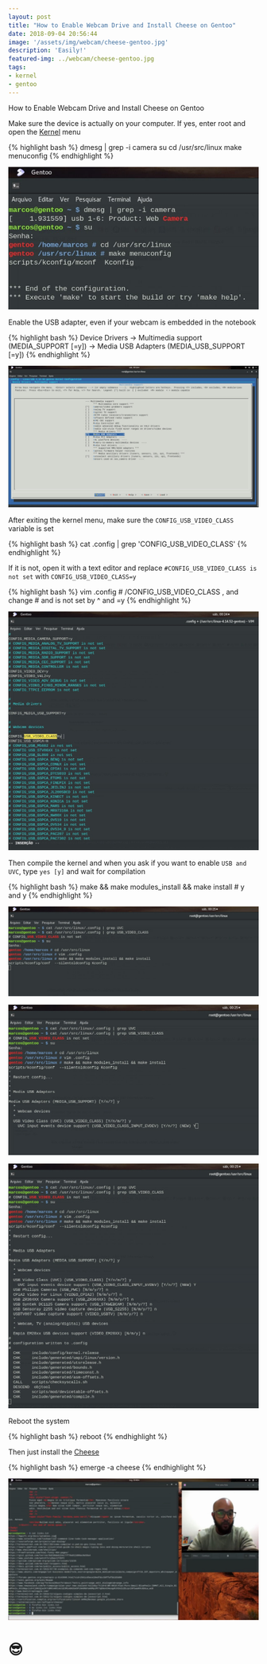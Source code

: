 ```yaml
---
layout: post
title: "How to Enable Webcam Drive and Install Cheese on Gentoo"
date: 2018-09-04 20:56:44
image: '/assets/img/webcam/cheese-gentoo.jpg'
description: 'Easily!'
featured-img: ../webcam/cheese-gentoo.jpg
tags:
- kernel
- gentoo
---
```


How to Enable Webcam Drive and Install Cheese on Gentoo

Make sure the device is actually on your computer. If yes, enter root and open the [Kernel](https://wiki.gentoo.org/wiki/Kernel/Configuration) menu

{% highlight bash %}
dmesg | grep -i camera
su
cd /usr/src/linux
make menuconfig
{% endhighlight %}

![How to Enable Webcam Drive and Install Cheese on Gentoo](/assets/img/webcam/1-min.jpg "How to Enable Webcam Drive and Install Cheese on Gentoo")

Enable the USB adapter, even if your webcam is embedded in the notebook

{% highlight bash %}
Device Drivers
    -> Multimedia support (MEDIA_SUPPORT [=y])
        -> Media USB Adapters (MEDIA_USB_SUPPORT [=y])
{% endhighlight %}

![How to Enable Webcam Drive and Install Cheese on Gentoo](/assets/img/webcam/2-min.jpg "How to Enable Webcam Drive and Install Cheese on Gentoo")

After exiting the kernel menu, make sure the `CONFIG_USB_VIDEO_CLASS` variable is set

{% highlight bash %}
cat .config | grep 'CONFIG_USB_VIDEO_CLASS'
{% endhighlight %}

If it is not, open it with a text editor and replace `#CONFIG_USB_VIDEO_CLASS is not set` with `CONFIG_USB_VIDEO_CLASS=y`

{% highlight bash %}
vim .config # /CONFIG_USB_VIDEO_CLASS , and change # and is not set by ^ and =y
{% endhighlight %}

![How to Enable Webcam Drive and Install Cheese on Gentoo](/assets/img/webcam/3-min.jpg "How to Enable Webcam Drive and Install Cheese on Gentoo")

Then compile the kernel and when you ask if you want to enable `USB and UVC`, type `yes [y]` and wait for compilation

{% highlight bash %}
make && make modules_install && make install # y and y
{% endhighlight %}

![How to Enable Webcam Drive and Install Cheese on Gentoo](/assets/img/webcam/4-min.jpg "How to Enable Webcam Drive and Install Cheese on Gentoo")

![How to Enable Webcam Drive and Install Cheese on Gentoo](/assets/img/webcam/5-min.jpg "How to Enable Webcam Drive and Install Cheese on Gentoo")

![How to Enable Webcam Drive and Install Cheese on Gentoo](/assets/img/webcam/6-min.jpg "How to Enable Webcam Drive and Install Cheese on Gentoo")

Reboot the system

{% highlight bash %}
reboot
{% endhighlight %}

Then just install the [Cheese](https://alternativeto.net/software/cheese/)

{% highlight bash %}
emerge -a cheese
{% endhighlight %}

![How to Enable Webcam Drive and Install Cheese on Gentoo](/assets/img/webcam/7-min.jpg "How to Enable Webcam Drive and Install Cheese on Gentoo")

# 😎
